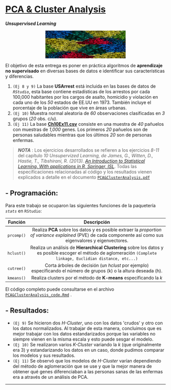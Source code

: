 # [PCA & Cluster Analysis](https://github.com/MMiranda777/Machine-Learning/tree/main/PCA%20%26%20Cluster%20Analysis)
 _**Unsupervised Learning**_

<img src="Media/clusteri.jpg" width="50%" style="display: block; margin: auto;" /><img src="Media/clusteri2.jpg" width="50%" style="display: block; margin: auto;" />

El objetivo de esta entrega es poner en práctica algoritmos de **aprendizaje no supervisado** en diversas bases de datos e identificar sus características y diferencias.

  1. `(Ej 8 y 9)` La base **USArrest** está incluida en las bases de datos de _`RStudio`_, esta base contiene estadísticas de los arrestos por cada 100,000 habitantes por los cargos de asalto, homicidio y violación en cada uno de los _50_ estados de EE.UU en 1973. También incluye el porcentaje de la población que vive en áreas urbanas.
  2. `(Ej 10)` Muestra normal aleatoria de _60_ observaciones clasificadas en _3_ grupos (_20_ obs. c/u).
  3. `(Ej 11)` La base [**Ch10Ex11.csv**](https://github.com/MMiranda777/Machine-Learning/blob/main/PCA%20%26%20Cluster%20Analysis/Ch10Ex11.csv) consiste en una muestra de _40_ pañuelos con muestras de _1,000_ genes. Los primeros _20_ pañuelos son de personas saludables mientras que los últimos _20_ son de personas enfermas.

> _**NOTA**_ : Los ejercicios desarrollados se refieren a los ejercicios _8-11_ del capítulo _10 Unsupervized Learning, de James, G., Witten, D., Hastie, T., Tibshirani, R. (2013). [An Introduction to Statistical Learning. With applications in R, Springer, ISL](https://drive.google.com/file/d/1k2mRdwQAiucawr5hPru5IF9M2Nt1rtIz/view?usp=sharing)_. Todas las especificaciones relacionadas al código y los resultados vienen explicados a detalle en el documento [`PCA&ClusterAnalysis.pdf`](https://github.com/MMiranda777/Machine-Learning/blob/main/PCA%20%26%20Cluster%20Analysis/PCA%26ClusterAnalysis.pdf)

## - Programación:

Para este trabajo se ocuparon las siguientes funciones de la paquetería _`stats`_ en `RStudio`:

|   Función  |                                                                              Descripción                                                                             |
|:----------:|:--------------------------------------------------------------------------------------------------------------------------------------------------------------------:|
| `prcomp()` |   Realiza **PCA** sobre los datos y es posible extraer la _proportion  of variance explained_ (PVE) de cada componente así como sus eigenvalores y eigenvectores.    |
| `hclust()` | Realiza un análisis de **Hierarchical Clustering** sobre los datos  y es posible escoger el método de aglomeración  `(Complete linkage, Euclidian distance, etc...)` |
| `cutree()` |                          Corta árboles de decisión (un _hclust_ por ejemplo) especificando el número de grupos (k) o la altura deseada (h).                          |
| `kmeans()` |                                                  Realiza clusters por el método de **K-means** especificando la _k_                                                  |

El código completo puede consultarse en el archivo [`PCA&ClusterAnalysis_code.Rmd`](https://github.com/MMiranda777/Machine-Learning/blob/main/PCA%20%26%20Cluster%20Analysis/PCA%26ClusterAnalysis_code.Rmd) .

## - Resultados: 
   - `(Ej 9)` Se hicieron dos _H-Cluster_, uno con los datos 'crudos' y otro con los datos normalizados. Al trabajar de esta manera, concluimos que es mejor trabajar con los datos estandarizados porque las variables no siempre vienen en la misma escala y esto puede sesgar el modelo.
   - `(Ej 10)` Se realizaron varios _K-Cluster_ variando la _k_ (que originalmente era 3) y estandarizando los datos en un caso, donde pudimos comparar los modelos y sus resultados.
   - `(Ej 11)` Se observó que los modelos de _H-Cluster_ varían dependiendo del método de aglomeración que se use y que la mejor manera de obtener qué genes diferenciaban a las personas sanas de las enfermas era a através de un análisis de PCA.

----------------------------------------------------------------

